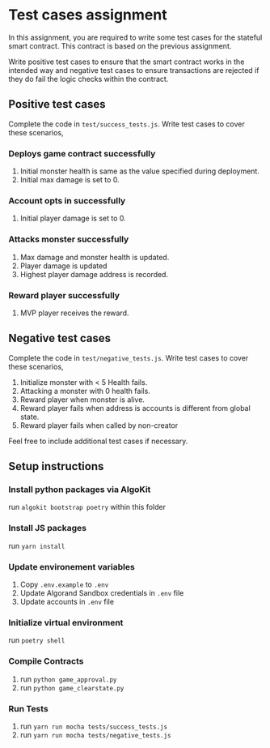 # Test cases assignment
In this assignment, you are required to write some test cases for the stateful smart contract. This contract is based on the previous assignment.

Write positive test cases to ensure that the smart contract works in the intended way and negative test cases to ensure transactions are rejected if they do fail the logic checks within the contract.

## Positive test cases
Complete the code in `test/success_tests.js`. Write test cases to cover these scenarios,

### Deploys game contract successfully 
1. Initial monster health is same as the value specified during deployment.
2. Initial max damage is set to 0.

### Account opts in successfully
1. Initial player damage is set to 0.

### Attacks monster successfully
1. Max damage and monster health is updated.
2. Player damage is updated
3. Highest player damage address is recorded.

### Reward player successfully
1. MVP player receives the reward.

## Negative test cases
Complete the code in `test/negative_tests.js`. Write test cases to cover these scenarios,

1. Initialize monster with < 5 Health fails.
2. Attacking a monster with 0 health fails.
3. Reward player when monster is alive.
4. Reward player fails when address is accounts is different from global state.
5. Reward player fails when called by non-creator

Feel free to include additional test cases if necessary.

## Setup instructions

### Install python packages via AlgoKit
run `algokit bootstrap poetry` within this folder

### Install JS packages
run `yarn install`

### Update environement variables
1. Copy `.env.example` to `.env`
2. Update Algorand Sandbox credentials in `.env` file
3. Update accounts in `.env` file

### Initialize virtual environment
run `poetry shell`

### Compile Contracts
1. run `python game_approval.py`
2. run `python game_clearstate.py`

### Run Tests
1. run `yarn run mocha tests/success_tests.js`
2. run `yarn run mocha tests/negative_tests.js`